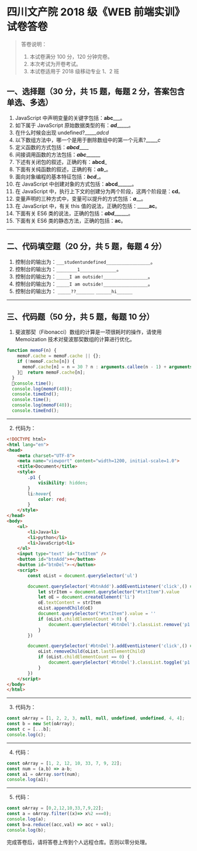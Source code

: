 # 四川文产院 2018 级《WEB 前端实训》试卷答卷

> 答卷说明：
> 1. 本试卷满分 100 分，120 分钟完卷。
> 2. 本次考试为开卷考试。
> 3. 本试卷适用于 2018 级移动专业 1、2 班

## 一、选择题（30 分，共 15 题，每题 2 分，答案包含单选、多选）

1. JavaScript 中声明变量的关键字包括：______abc_________。
2. 如下属于 JavaScript 原始数据类型的有：___ad________。
3. 在什么时候会出现 undefined?______adcd_
4. 以下数组方法中，哪一个是用于删除数组中的第一个元素?______c_
5. 定义函数的方式包括：___abcd_______
6. 间接调用函数的方法包括：___abc_________
7. 下述有关闭包的叙述，正确的有：______abcd_______
8. 下面有关纯函数的叙述，正确的有：___ab____。
9. 面向对象编程的基本特征包括：_________bcd__________。
10. 在 JavaScript 中创建对象的方式包括：______abcd____________。
11. 在 JavaScript 中，执行上下文的创建分为两个阶段，这两个阶段是：______cd______。
12. 变量声明的三种方式中，变量可以提升的方式包括：___a_____。
13. 在 JavaScript 中，有关 this 值的说法，正确的包括：_________ac____。
14. 下面有关 ES6 类的说法，正确的包括：___abd_________。
15. 下面有关 ES6 类的静态方法，正确的包括：______ac______。

------

## 二、代码填空题（20 分，共 5 题，每题 4 分）

1. 控制台的输出为：`___studentundefined_________________`。
2. 控制台的输出为：`________1______________`。
3. 控制台的输出为：`_____I am outside!_________________`。
4. 控制台的输出为：`_____I am outside!_________________`。
5. 控制台的输出为：
    `_____??_______`
    `______hi______`
-------

## 三、代码题（50 分，共 5 题，每题 10 分）

1. 斐波那契（Fibonacci）数组的计算是一项很耗时的操作，请使用 Memoization 技术对斐波那契数组的计算进行优化。

```js
function memoF(n) {
    memoF.cache = memoF.cache || {};
    if (!memoF.cache[n]) {
      memoF.cache[n] = n = 30 ? n : arguments.callee(n - 1) + arguments.callee(n - 2);
    }  return memoF.cache[n];
  }
  console.time();
  console.log(memoF(40));
  console.timeEnd();
  console.time();
  console.log(memoF(40));
  console.timeEnd();
```

-------

2. 代码为：

```html
<!DOCTYPE html>
<html lang="en">
<head>
    <meta charset="UTF-8">
    <meta name="viewport" content="width=1200, initial-scale=1.0">
    <title>Document</title>
    <style>
        .p1 {
            visibility: hidden;
        }
        li:hover{
            color: red;
        }
    </style>
</head>
<body>
    <ul>
        <li>Java<li>
        <li>python</li>
        <li>JavaScript<li>
    </ul>
    <input type="text" id="txtItem" />
    <button id="btnAdd">+</button>
    <button id="btnDel">-</button>
    <script>
        const oList = document.querySelector('ul')

        document.querySelector('#btnAdd').addEventListener('click',() => {
            let strItem = document.querySelector("#txtItem").value
            let oE = document.createElement('li')
            oE.textContent = strItem
            oList.appendChild(oE)
            document.querySelector("#txtItem").value = ''
            if (oList.childElementCount > 0) {
                document.querySelector('#btnDel').classList.remove('p1')
            }
        })

        document.querySelector('#btnDel').addEventListener('click',() => {
            oList.removeChild(oList.lastElementChild)
            if (oList.childElementCount == 0) {
                document.querySelector('#btnDel').classList.toggle('p1')
            }
        })
    </script>
</body>
</html>
```

-------

3. 代码为：

```js
const oArray = [1, 2, 2, 3, null, null, undefined, undefined, 4, 4];
const b = new Set(oArray);
const c = [...b];
console.log(c);
```

-------

4. 代码：

```js
const oArray = [1, 2, 12, 10, 33, 7, 9, 22];
const num = (a,b) => a-b;
const a1 = oArray.sort(num);
console.log(a1);
```

-------

5. 代码：

```js
const oArray = [0,2,12,10,33,7,9,22];
const a = oArray.filter((x)=> x%2 ===0);
console.log(a);
const b=a.reduce((acc,val) => acc + val);
console.log(b);
```





完成答卷后，请将答卷上传到个人远程仓库。否则以零分处理。

​        